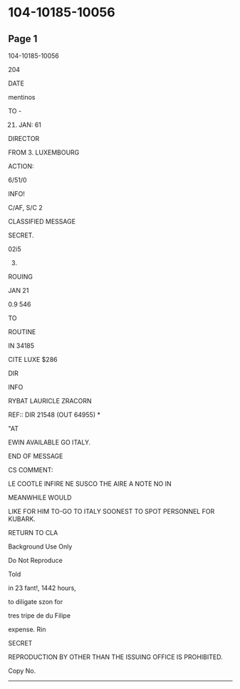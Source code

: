 # 104-10185-10056

## Page 1

104-10185-10056

204

DATE

mentinos

TO -

21. JAN: 61

DIRECTOR

FROM 3. LUXEMBOURG

ACTION:

6/51/0

INFO!

C/AF, S/C 2

CLASSIFIED MESSAGE

SECRET.

02i5

3.

ROUING

JAN 21

0.9 546

TO

ROUTINE

IN 34185

CITE LUXE $286

DIR

INFO

RYBAT LAURICLE ZRACORN

REF:: DIR 21548 (OUT 64955) *

"AT

EWIN AVAILABLE GO ITALY.

END OF MESSAGE

CS COMMENT:

LE COOTLE INFIRE NE SUSCO THE AIRE A NOTE NO IN

MEANWHILE WOULD

LIKE FOR HIM TO-GO TO ITALY SOONEST TO SPOT PERSONNEL FOR KUBARK.

RETURN TO CLA

Background Use Only

Do Not Reproduce

Told

in 23 fant!, 1442 hours,

to diligate szon for

tres tripe de du Filipe

expense. Rin

SECRET

REPRODUCTION BY OTHER THAN THE ISSUING OFFICE IS PROHIBITED.

Copy No.

---

